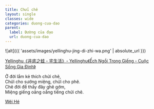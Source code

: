 ```yaml
---
title: Chửi chê
layout: single
classes: wide
categories: duong-cua-dao
parent:
  label: Đường của đạo
  url: duong-cua-dao
---
```


![alt]({{ 'assets/images/yellinghu-jing-di-zhi-wa.png' | absolute_url }})
> <cite>
  <a href="https://www.zcool.com.cn/work/ZMTgyMDM0ODQ=.html" target="_blank">
  Yellinghu《井底之蛙 - 宅生活》- Yellinghu《Ếch Ngồi Trong Giếng - Cuộc Sống Gia Đình》 
  </a>
</cite>

Ở đời lắm kẻ thích chửi chê,\
Chửi cho sướng miệng, chửi cho phê.\
Chê đời để thấy đây ghê gớm,\
Miệng giếng oăng oẳng tiếng chửi chê.

> <cite>
<a target="_blank" href="https://wei-he.xyz">Wéi Hé</a>
</cite>